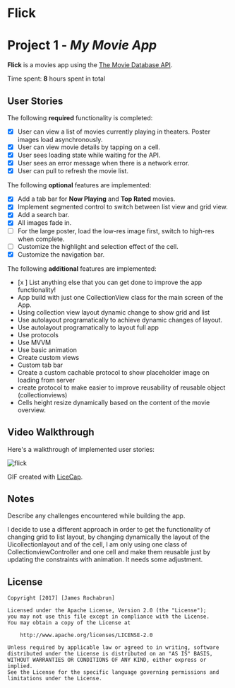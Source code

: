 # Flick

# Project 1 - *My Movie App*

**Flick** is a movies app using the [The Movie Database API](http://docs.themoviedb.apiary.io/#).

Time spent: **8** hours spent in total

## User Stories

The following **required** functionality is completed:

- [x] User can view a list of movies currently playing in theaters. Poster images load asynchronously.
- [x] User can view movie details by tapping on a cell.
- [x] User sees loading state while waiting for the API.
- [x] User sees an error message when there is a network error.
- [x] User can pull to refresh the movie list.

The following **optional** features are implemented:

- [x] Add a tab bar for **Now Playing** and **Top Rated** movies.
- [x] Implement segmented control to switch between list view and grid view.
- [x] Add a search bar.
- [x] All images fade in.
- [ ] For the large poster, load the low-res image first, switch to high-res when complete.
- [ ] Customize the highlight and selection effect of the cell.
- [x] Customize the navigation bar.

The following **additional** features are implemented:

- [x ] List anything else that you can get done to improve the app functionality!
- App build with just one CollectionView class for the main screen of the App.
- Using collection view layout dynamic change to show grid and list
- Use autolayout programatically to achieve dynamic changes of layout.
- Use autolayout programatically to layout full app
- Use protocols
- Use MVVM
- Use basic animation
- Create custom views
- Custom tab bar 
- Create a custom cachable protocol to show placeholder image on loading from server
- create protocol to make easier to improve reusability of reusable object (collectionviews)
- Cells height resize dynamically based on the content of the movie overview.

## Video Walkthrough

Here's a walkthrough of implemented user stories:

![flick](https://cloud.githubusercontent.com/assets/5378604/24595822/b7f4b810-17ee-11e7-98e1-efd64edd0c17.gif)


GIF created with [LiceCap](http://www.cockos.com/licecap/).

## Notes

Describe any challenges encountered while building the app.

I decide to use a different approach in order to get the functionality of changing grid to list layout, by changing dynamically the layout of the Uicollectionlayout and of the cell, I am only using one class of CollectionviewController and one cell and make them reusable just by updating the constraints with animation. It needs some adjustment.

## License

    Copyright [2017] [James Rochabrun]

    Licensed under the Apache License, Version 2.0 (the "License");
    you may not use this file except in compliance with the License.
    You may obtain a copy of the License at

        http://www.apache.org/licenses/LICENSE-2.0

    Unless required by applicable law or agreed to in writing, software
    distributed under the License is distributed on an "AS IS" BASIS,
    WITHOUT WARRANTIES OR CONDITIONS OF ANY KIND, either express or implied.
    See the License for the specific language governing permissions and
    limitations under the License.
